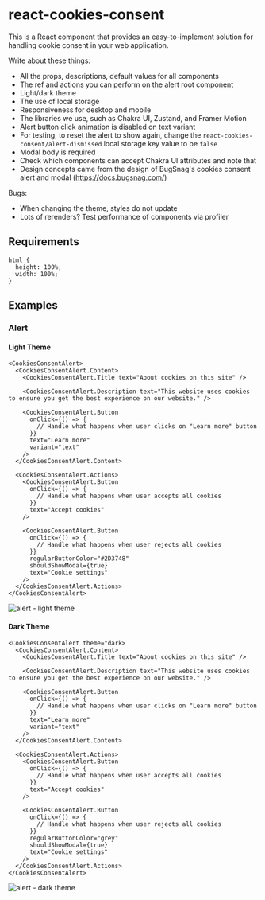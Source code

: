 # react-cookies-consent

This is a React component that provides an easy-to-implement solution for handling cookie consent in your web application.

Write about these things:

- All the props, descriptions, default values for all components
- The ref and actions you can perform on the alert root component
- Light/dark theme
- The use of local storage
- Responsiveness for desktop and mobile
- The libraries we use, such as Chakra UI, Zustand, and Framer Motion
- Alert button click animation is disabled on text variant
- For testing, to reset the alert to show again, change the `react-cookies-consent/alert-dismissed` local storage key value to be `false`
- Modal body is required
- Check which components can accept Chakra UI attributes and note that
- Design concepts came from the design of BugSnag's cookies consent alert and
  modal (https://docs.bugsnag.com/)

Bugs:

- When changing the theme, styles do not update
- Lots of rerenders? Test performance of components via profiler

## Requirements

```
html {
  height: 100%;
  width: 100%;
}
```

## Examples

### Alert

#### Light Theme

```tsx
<CookiesConsentAlert>
  <CookiesConsentAlert.Content>
    <CookiesConsentAlert.Title text="About cookies on this site" />

    <CookiesConsentAlert.Description text="This website uses cookies to ensure you get the best experience on our website." />

    <CookiesConsentAlert.Button
      onClick={() => {
        // Handle what happens when user clicks on "Learn more" button
      }}
      text="Learn more"
      variant="text"
    />
  </CookiesConsentAlert.Content>

  <CookiesConsentAlert.Actions>
    <CookiesConsentAlert.Button
      onClick={() => {
        // Handle what happens when user accepts all cookies
      }}
      text="Accept cookies"
    />

    <CookiesConsentAlert.Button
      onClick={() => {
        // Handle what happens when user rejects all cookies
      }}
      regularButtonColor="#2D3748"
      shouldShowModal={true}
      text="Cookie settings"
    />
  </CookiesConsentAlert.Actions>
</CookiesConsentAlert>
```

![alert - light theme](https://github.com/caish-cloud-llc/react-cookies-consent/assets/77754475/e189964f-1774-4d28-ba39-a47cb8461163)

#### Dark Theme

```tsx
<CookiesConsentAlert theme="dark>
  <CookiesConsentAlert.Content>
    <CookiesConsentAlert.Title text="About cookies on this site" />

    <CookiesConsentAlert.Description text="This website uses cookies to ensure you get the best experience on our website." />

    <CookiesConsentAlert.Button
      onClick={() => {
        // Handle what happens when user clicks on "Learn more" button
      }}
      text="Learn more"
      variant="text"
    />
  </CookiesConsentAlert.Content>

  <CookiesConsentAlert.Actions>
    <CookiesConsentAlert.Button
      onClick={() => {
        // Handle what happens when user accepts all cookies
      }}
      text="Accept cookies"
    />

    <CookiesConsentAlert.Button
      onClick={() => {
        // Handle what happens when user rejects all cookies
      }}
      regularButtonColor="grey"
      shouldShowModal={true}
      text="Cookie settings"
    />
  </CookiesConsentAlert.Actions>
</CookiesConsentAlert>
```

![alert - dark theme](https://github.com/caish-cloud-llc/react-cookies-consent/assets/77754475/8b10b141-e8b3-4893-9681-104fe44a19d7)
